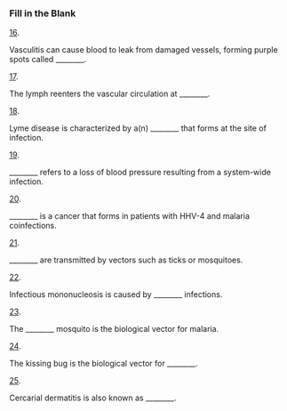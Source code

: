 ### Fill in the Blank

[16](https://openstax.org/books/microbiology/pages/chapter-25#fs-id1167663636700-solution). 

Vasculitis can cause blood to leak from damaged vessels, forming purple spots called \_\_\_\_\_\_\_\_.

[17](https://openstax.org/books/microbiology/pages/chapter-25#fs-id1167661316654-solution). 

The lymph reenters the vascular circulation at \_\_\_\_\_\_\_\_.

[18](https://openstax.org/books/microbiology/pages/chapter-25#fs-id1167661347126-solution). 

Lyme disease is characterized by a(n) \_\_\_\_\_\_\_\_ that forms at the site of infection.

[19](https://openstax.org/books/microbiology/pages/chapter-25#fs-id1167661430859-solution). 

\_\_\_\_\_\_\_\_ refers to a loss of blood pressure resulting from a system-wide infection.

[20](https://openstax.org/books/microbiology/pages/chapter-25#fs-id1167661733229-solution). 

\_\_\_\_\_\_\_\_ is a cancer that forms in patients with HHV-4 and malaria coinfections.

[21](https://openstax.org/books/microbiology/pages/chapter-25#fs-id1167661736283-solution). 

\_\_\_\_\_\_\_\_ are transmitted by vectors such as ticks or mosquitoes.

[22](https://openstax.org/books/microbiology/pages/chapter-25#fs-id1167663639294-solution). 

Infectious mononucleosis is caused by \_\_\_\_\_\_\_\_ infections.

[23](https://openstax.org/books/microbiology/pages/chapter-25#fs-id1167663989550-solution). 

The \_\_\_\_\_\_\_\_ mosquito is the biological vector for malaria.

[24](https://openstax.org/books/microbiology/pages/chapter-25#fs-id1167663606659-solution). 

The kissing bug is the biological vector for \_\_\_\_\_\_\_\_.

[25](https://openstax.org/books/microbiology/pages/chapter-25#fs-id1167661643520-solution). 

Cercarial dermatitis is also known as \_\_\_\_\_\_\_\_.